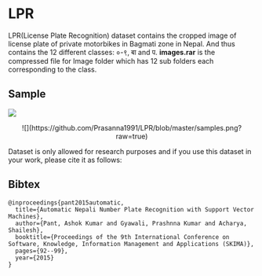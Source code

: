 # LPR

LPR(License Plate Recognition) dataset contains the cropped image of license plate of private motorbikes in Bagmati zone in Nepal. And thus contains the 12 different classes: ०-९, बा and प. **images.rar** is the compressed file for Image folder which has 12 sub folders each corresponding to the class.

## Sample
![](https://github.com/Prasanna1991/LPR/blob/master/samples.png?raw=true)
<p align="center">
![](https://github.com/Prasanna1991/LPR/blob/master/samples.png?raw=true)
</p>


Dataset is only allowed for research purposes and if you use this dataset in your work, please cite it as follows:

## Bibtex
```
@inproceedings{pant2015automatic,
  title={Automatic Nepali Number Plate Recognition with Support Vector Machines},
  author={Pant, Ashok Kumar and Gyawali, Prashnna Kumar and Acharya, Shailesh},
  booktitle={Proceedings of the 9th International Conference on Software, Knowledge, Information Management and Applications (SKIMA)},
  pages={92--99},
  year={2015}
}
```
